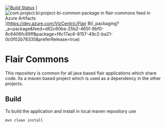 [![Build Status](https://dev.azure.com/VizCentric/Flair%20BI/_apis/build/status/viz-centric.flair-commons?branchName=master)](https://dev.azure.com/VizCentric/Flair%20BI/_build/latest?definitionId=1&branchName=master)
[![com.project.bi:project-bi-common package in flair-commons feed in Azure Artifacts](https://feeds.dev.azure.com/VizCentric/_apis/public/Packaging/Feeds/d62c60be-25b2-465f-9bf0-8c6406fc89ff/Packages/f6c17ac6-8157-49c2-ba21-0c0f02b78335/Badge)](https://dev.azure.com/VizCentric/Flair BI/_packaging?_a=package&feed=d62c60be-25b2-465f-9bf0-8c6406fc89ff&package=f6c17ac6-8157-49c2-ba21-0c0f02b78335&preferRelease=true)
# Flair Commons

This repository is common for all java based flair applications which share code. Its a maven based project which is used as a dependency in the other projects.

## Build

To build the application and install in local maven repository use

    mvn clean install

